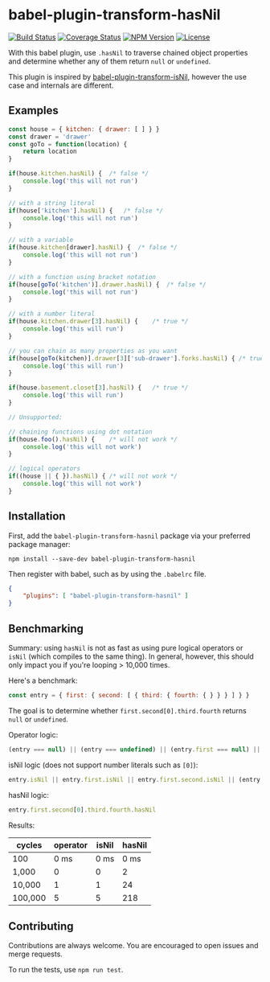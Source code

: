 # babel-plugin-transform-hasNil

<a href="https://travis-ci.org/snlamm/babel-plugin-transform-hasNil"><img src="https://travis-ci.org/snlamm/babel-plugin-transform-hasNil.svg?branch=master" alt="Build Status"></a>
<a href='https://coveralls.io/github/snlamm/babel-plugin-transform-hasNil?branch=master'><img src='https://coveralls.io/repos/github/snlamm/babel-plugin-transform-hasNil/badge.svg?branch=master' alt='Coverage Status' /></a>
<a href="https://www.npmjs.com/package/babel-plugin-transform-hasnil"><img src="https://img.shields.io/npm/v/babel-plugin-transform-hasnil.svg" alt="NPM Version"></a>
<a href="https://www.npmjs.com/package/babel-plugin-transform-hasnil"><img src="https://img.shields.io/npm/l/babel-plugin-transform-hasnil.svg" alt="License"></a>

With this babel plugin, use `.hasNil` to traverse chained object properties and determine whether any of them return `null` or `undefined`.

This plugin is inspired by [babel-plugin-transform-isNil](https://github.com/MaxMEllon/babel-plugin-transform-isNil), however the use case and internals are different.

## Examples

```js
const house = { kitchen: { drawer: [ ] } }
const drawer = 'drawer'
const goTo = function(location) {
	return location
}

if(house.kitchen.hasNil) {	/* false */
	console.log('this will not run')
}

// with a string literal
if(house['kitchen'].hasNil) {	/* false */
	console.log('this will not run')
}

// with a variable
if(house.kitchen[drawer].hasNil) {	/* false */
	console.log('this will not run')
}

// with a function using bracket notation
if(house[goTo('kitchen')].drawer.hasNil) {	/* false */
	console.log('this will not run')
}

// with a number literal
if(house.kitchen.drawer[3].hasNil) {	/* true */
	console.log('this will run')
}

// you can chain as many properties as you want
if(house[goTo(kitchen)].drawer[3]['sub-drawer'].forks.hasNil) {	/* true */
	console.log('this will run')
}

if(house.basement.closet[3].hasNil) {	/* true */
	console.log('this will run')
}

// Unsupported:

// chaining functions using dot notation
if(house.foo().hasNil) {	/* will not work */
	console.log('this will not work')
}

// logical operators
if((house || { }).hasNil) {	/* will not work */
	console.log('this will not work')
}
```

## Installation
First, add the `babel-plugin-transform-hasnil` package via your preferred package manager:

```shell
npm install --save-dev babel-plugin-transform-hasnil
```

Then register with babel, such as by using the `.babelrc` file.

```json
{
	"plugins": [ "babel-plugin-transform-hasnil" ]
}
```

## Benchmarking
Summary: using `hasNil` is not as fast as using pure logical operators or `isNil` (which compiles to the same thing). In general, however, this should only impact you if you're looping > 10,000 times.

Here's a benchmark:
```js
const entry = { first: { second: [ { third: { fourth: { } } } ] } }
```

The goal is to determine whether `first.second[0].third.fourth` returns `null` or `undefined`.

Operator logic:
```js
(entry === null) || (entry === undefined) || (entry.first === null) || (entry.first === undefined) || (entry.first.second === null) || (entry.first.second === undefined) || (entry.first.second[0] === null) || (entry.first.second[0] === undefined) || (entry.first.second[0].third === null) || (entry.first.second[0].third === undefined) || (entry.first.second[0].third.fourth === null) || (entry.first.second[0].third.fourth === undefined)
```

isNil logic (does not support number literals such as `[0]`):
```js
entry.isNil || entry.first.isNil || entry.first.second.isNil || (entry.first.second[0] === null) || (entry.first.second[0] === undefined) || (entry.first.second[0].third === null) || (entry.first.second[0].third === undefined) || (entry.first.second[0].third.fourth === null) || (entry.first.second[0].third.fourth === undefined)
```

hasNil logic:
```js
entry.first.second[0].third.fourth.hasNil
```

Results:

| cycles  | operator | isNil | hasNil |
|---------|----------|-------|--------|
| 100     | 0 ms     | 0 ms  | 0 ms   |
| 1,000   | 0        | 0     | 2      |
| 10,000  | 1        | 1     | 24     |
| 100,000 | 5        | 5     | 218    |

## Contributing
Contributions are always welcome. You are encouraged to open issues and merge requests.

To run the tests, use `npm run test`.
